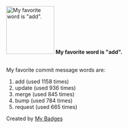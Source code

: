 <img src="https://my-badges.github.io/my-badges/favorite-word.png" alt="My favorite word is &quot;add&quot;." title="My favorite word is &quot;add&quot;." width="128">
<strong>My favorite word is &quot;add&quot;.</strong>
<br><br>

My favorite commit message words are:

1. add (used 1158 times)
2. update (used 936 times)
3. merge (used 845 times)
4. bump (used 784 times)
5. request (used 665 times)


Created by <a href="https://github.com/my-badges/my-badges">My Badges</a>